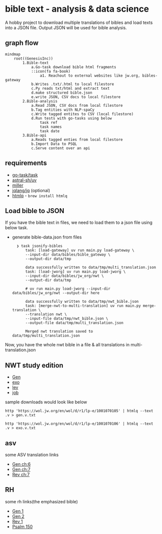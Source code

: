 # bible text - analysis & data science

A hobby project to download multiple translations of bibles and load texts into a JSON file.
Output JSON will be used for bible analysis.

## graph flow
<!-- markdownlint-disable MD001 MD046 -->

```mermaid
mindmap
    root((GenesisInc))
        1.Bible-text
            a.Go-task download bible html fragments
            ::icon(fa fa-book)
                a1. Reachout to external websites like jw.org, bibles-gateway
            b.Writes .txt/.html to local filestore
            c.Py reads txt/html and extract text
            d.make structured bible.json
            e.write JSON, CSV docs to local filestore
        2.Bible-analysis
            a.Read JSON, CSV docs from local filestore
            b.Tag entities with NLP-spaCy
            c.Write tagged entites to CSV (local filestore)
            d.Run tests with go-tasks using below
                task ref
                task names
                task date
        3.Bible-api
            a.Reads tagged enties from local filestore
            b.Import Data to PSQL
            c.Serve content over an api
```

## requirements

- [go-task/task](https://github.com/go-task/task)
- [astral-sh/uv](https://github.com/astral-sh/uv)
- [miller](https://github.com/johnkerl/miller)
- [jqlang/jq](https://github.com/jqlang/jq) (optional)
- [htmlq](https://github.com/mgdm/htmlq) - `brew install htmlq`

## Load bible to JSON

If you have the bible text in files, we need to load them to a json file using below task.

- generate bible-data.json from files

        ❯ task jsonify-bibles
            task: [load-gateway] uv run main.py load-gateway \
            --input-dir data/bibles/bible_gateway \
            --output-dir data/tmp

            data successfully written to data/tmp/multi_translation.json
            task: [load-jworg] uv run main.py load-jworg \
            --input-dir data/bibles/jw_org/nwt \
            --output-dir data/tmp

            # uv run main.py load-jworg --input-dir data/bibles/jw_org/nwt --output-dir here

            data successfully written to data/tmp/nwt_bible.json
            task: [merge-nwt-to-multi-translation] uv run main.py merge-translation \
            --translation nwt \
            --input-file data/tmp/nwt_bible.json \
            --output-file data/tmp/multi_translation.json

            Merged nwt translation saved to data/tmp/multi_translation.json

Now, you have the whole nwt bible in a file & all translations in multi-translation.json

## NWT study edition
<!-- markdownlint-disable MD001 no-bare-urls -->

- [Gen](https://wol.jw.org/en/wol/d/r1/lp-e/1001070105)
- [exo](https://wol.jw.org/en/wol/d/r1/lp-e/1001070106)
- [lev](https://wol.jw.org/en/wol/d/r1/lp-e/1001070107)
- [job](https://wol.jw.org/en/wol/d/r1/lp-e/1001070170)

sample downloads would look like below

    http 'https://wol.jw.org/en/wol/d/r1/lp-e/1001070105' | htmlq --text .v > gen.v.txt

    http 'https://wol.jw.org/en/wol/d/r1/lp-e/1001070106' | htmlq --text .v > exo.v.txt

## asv

some ASV translation links

- [Gen ch:6](https://wol.jw.org/en/wol/b/r1/lp-e/bi22/1/6#s=2&study=discover)
- [Gen ch:7](https://wol.jw.org/en/wol/b/r1/lp-e/bi22/1/7#study=discover)
- [Rev ch:7](https://wol.jw.org/en/wol/b/r1/lp-e/bi22/66/7#study=discover)

## RH

some rh links(the emphasized bible)

- [Gen 1](https://wol.jw.org/en/wol/b/r1/lp-e/rh/1/1#study=discover)
- [Gen 2](https://wol.jw.org/en/wol/b/r1/lp-e/rh/1/2#study=discover)
- [Rev 1](https://wol.jw.org/en/wol/b/r1/lp-e/rh/66/1#study=discover)
- [Psalm 150](https://wol.jw.org/en/wol/b/r1/lp-e/rh/19/150#study=discover)
